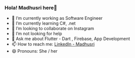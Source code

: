 ### Hola! Madhusri here👋

- 🔭 I’m currently working as Software Engineer
- 🌱 I’m currently learning C#, .net
- 👯 I’m looking to collaborate on Instagram
- 🤔 I’m not looking for help 
- 💬 Ask me about Flutter - Dart , Firebase, App Development
- 📫 How to reach me: [LinkedIn - Madhusri](https://www.linkedin.com/in/madhusri-jadeswamy-103909211/)
- 😄 Pronouns: She / her
